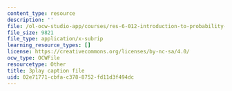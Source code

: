 ```yaml
---
content_type: resource
description: ''
file: /ol-ocw-studio-app/courses/res-6-012-introduction-to-probability-spring-2018/02e71771cbfac3788752fd11d3f494dc_iBqEF1cB7nE.srt
file_size: 9821
file_type: application/x-subrip
learning_resource_types: []
license: https://creativecommons.org/licenses/by-nc-sa/4.0/
ocw_type: OCWFile
resourcetype: Other
title: 3play caption file
uid: 02e71771-cbfa-c378-8752-fd11d3f494dc
---
```

